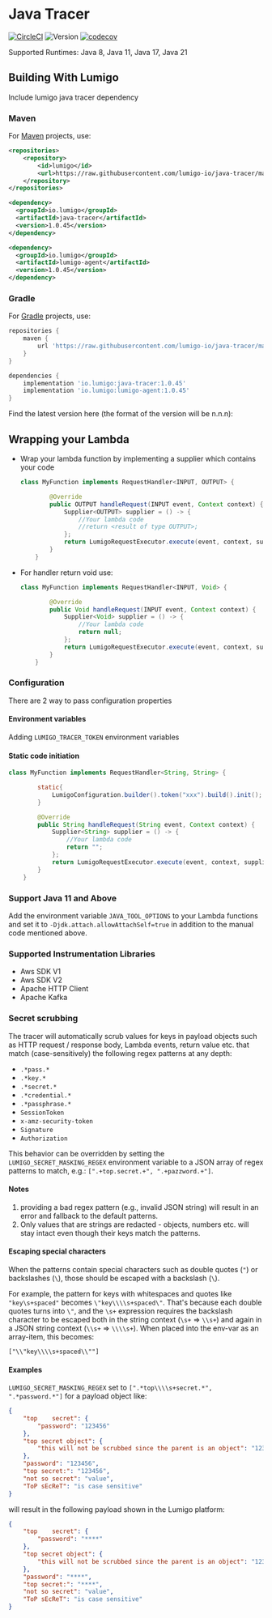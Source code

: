 # Java Tracer

[![CircleCI](https://dl.circleci.com/status-badge/img/gh/lumigo-io/java-tracer/tree/master.svg?style=svg)](https://dl.circleci.com/status-badge/redirect/gh/lumigo-io/java-tracer/tree/master)
![Version](https://img.shields.io/badge/version-1.0.45-green.svg)
[![codecov](https://codecov.io/gh/lumigo-io/java-tracer/branch/master/graph/badge.svg?token=D3IZ5hQwaQ)](https://codecov.io/gh/lumigo-io/java-tracer)

Supported Runtimes: Java 8, Java 11, Java 17, Java 21

## Building With Lumigo
Include lumigo java tracer dependency

### Maven
For [Maven](https://maven.apache.org) projects, use:

```xml
<repositories>
    <repository>
        <id>lumigo</id>
        <url>https://raw.githubusercontent.com/lumigo-io/java-tracer/master/local-repository/</url>
    </repository>
</repositories>
```

```xml
<dependency>
  <groupId>io.lumigo</groupId>
  <artifactId>java-tracer</artifactId>
  <version>1.0.45</version>
</dependency>

<dependency>
  <groupId>io.lumigo</groupId>
  <artifactId>lumigo-agent</artifactId>
  <version>1.0.45</version>
</dependency>
```

### Gradle
For [Gradle](https://gradle.org) projects, use:

```groovy
repositories {
    maven {
        url 'https://raw.githubusercontent.com/lumigo-io/java-tracer/master/local-repository/'
    }
}
```

```groovy
dependencies {
    implementation 'io.lumigo:java-tracer:1.0.45'
    implementation 'io.lumigo:lumigo-agent:1.0.45'
}
```

Find the latest version here (the format of the version will be n.n.n):

## Wrapping your Lambda

* Wrap your lambda function by implementing a supplier which contains your code

    ```java
    class MyFunction implements RequestHandler<INPUT, OUTPUT> {

            @Override
            public OUTPUT handleRequest(INPUT event, Context context) {
                Supplier<OUTPUT> supplier = () -> {
                    //Your lambda code
                    //return <result of type OUTPUT>;
                };
                return LumigoRequestExecutor.execute(event, context, supplier);
            }
        }
    ```

* For handler return void use:

    ```java
    class MyFunction implements RequestHandler<INPUT, Void> {

            @Override
            public Void handleRequest(INPUT event, Context context) {
                Supplier<Void> supplier = () -> {
                    //Your lambda code
                    return null;
                };
                return LumigoRequestExecutor.execute(event, context, supplier);
            }
        }
    ```

### Configuration

There are 2 way to pass configuration properties

#### Environment variables

Adding `LUMIGO_TRACER_TOKEN` environment variables

#### Static code initiation

```java
class MyFunction implements RequestHandler<String, String> {

        static{
            LumigoConfiguration.builder().token("xxx").build().init();
        }

        @Override
        public String handleRequest(String event, Context context) {
            Supplier<String> supplier = () -> {
                //Your lambda code
                return "";
            };
            return LumigoRequestExecutor.execute(event, context, supplier);
        }
    }
```

### Support Java 11 and Above

Add the environment variable `JAVA_TOOL_OPTIONS` to your Lambda functions and set it to
`-Djdk.attach.allowAttachSelf=true` in addition to the manual code mentioned above.

### Supported Instrumentation Libraries

- Aws SDK V1
- Aws SDK V2
- Apache HTTP Client
- Apache Kafka

### Secret scrubbing

The tracer will automatically scrub values for keys in payload objects such as HTTP request / response body,  Lambda events, return value etc. that match (case-sensitively) the following regex patterns at any depth:
- `.*pass.*`
- `.*key.*`
- `.*secret.*`
- `.*credential.*`
- `.*passphrase.*`
- `SessionToken`
- `x-amz-security-token`
- `Signature`
- `Authorization`

This behavior can be overridden by setting the `LUMIGO_SECRET_MASKING_REGEX` environment variable to a JSON array of regex patterns to match, e.g.: `[".+top.secret.+", ".+pazzword.+"]`.

#### Notes
1. providing a bad regex pattern (e.g., invalid JSON string) will result in an error and fallback to the default patterns.
2. Only values that are strings are redacted - objects, numbers etc. will stay intact even though their keys match the patterns.

#### Escaping special characters
When the patterns contain special characters such as double quotes (`"`) or backslashes (`\`), those should be escaped with a backslash (`\`).

For example, the pattern for keys with whitespaces and quotes like `"key\s+spaced"` becomes `\"key\\\\s+spaced\"`. That's because each double quotes turns into `\"`, and the `\s+` expression requires the backslash character to be escaped both in the string context (`\s+` => `\\s+`) and again in a JSON string context (`\\s+` => `\\\\s+`). When placed into the env-var as an array-item, this becomes:
```
["\\"key\\\\s+spaced\\""]
```

#### Examples

`LUMIGO_SECRET_MASKING_REGEX` set to `[".*top\\\\s+secret.*", ".*password.*"]` for a payload object like:
```json
{
    "top    secret": {
        "password": "123456"
    },
    "top secret object": {
        "this will not be scrubbed since the parent is an object": "123456"
    },
    "password": "123456",
    "top secret:": "123456",
    "not so secret": "value",
    "ToP sEcReT": "is case sensitive"
}
```
will result in the following payload shown in the Lumigo platform:
```json
{
    "top    secret": {
        "password": "****"
    },
    "top secret object": {
        "this will not be scrubbed since the parent is an object": "123456"
    },
    "password": "****",
    "top secret:": "****",
    "not so secret": "value",
    "ToP sEcReT": "is case sensitive"
}
```
